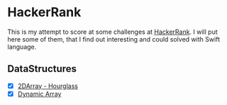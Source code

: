 # HackerRank

This is my attempt to score at some challenges at [HackerRank](https://www.hackerrank.com). I will put here some of them, that I find out interesting and could solved with Swift language.

##  DataStructures

 - [x] [2DArray - Hourglass](https://www.hackerrank.com/challenges/2d-array)
 - [x] [Dynamic Array](https://www.hackerrank.com/challenges/dynamic-array)
